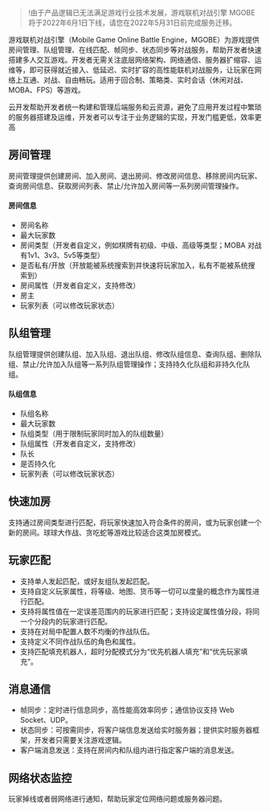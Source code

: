 >!由于产品逻辑已无法满足游戏行业技术发展，游戏联机对战引擎 MGOBE 将于2022年6月1日下线，请您在2022年5月31日前完成服务迁移。

游戏联机对战引擎（Mobile Game Online Battle Engine，MGOBE）为游戏提供房间管理、队组管理、在线匹配、帧同步、状态同步等对战服务，帮助开发者快速搭建多人交互游戏。开发者无需关注底层网络架构、网络通信、服务器扩缩容、运维等，即可获得就近接入、低延迟、实时扩容的高性能联机对战服务，让玩家在网络上互通、对战、自由畅玩。适用于回合制、策略类、实时会话（休闲对战、MOBA、FPS）等游戏。

云开发帮助开发者统一构建和管理后端服务和云资源，避免了应用开发过程中繁琐的服务器搭建及运维，开发者可以专注于业务逻辑的实现，开发门槛更低，效率更高

## 房间管理 

房间管理提供创建房间、加入房间、退出房间、修改房间信息、移除房间内玩家、查询房间信息、获取房间列表、禁止/允许加入房间等一系列房间管理操作。

#### 房间信息 

- 房间名称
- 最大玩家数
- 房间类型（开发者自定义，例如棋牌有初级、中级、高级等类型；MOBA 对战有1v1、3v3、5v5等类型）
- 是否私有/开放（开放能被系统搜索到并快速将玩家加入，私有不能被系统搜索到）
- 房间属性（开发者自定义，支持修改）
- 房主
- 玩家列表（可以修改玩家状态）

## 队组管理 

队组管理提供创建队组、加入队组、退出队组、修改队组信息、查询队组、删除队组、禁止/允许加入队组等一系列队组管理操作；支持持久化队组和非持久化队组。

#### 队组信息 

- 队组名称
- 最大玩家数
- 队组类型（用于限制玩家同时加入的队组数量）
- 队组属性（开发者自定义，支持修改）
- 队长
- 是否持久化
- 玩家列表（可以修改玩家状态）

## 快速加房

支持通过房间类型进行匹配，将玩家快速加入符合条件的房间，或为玩家创建一个新的房间。球球大作战、贪吃蛇等游戏比较适合这类加房模式。

## 玩家匹配

- 支持单人发起匹配，或好友组队发起匹配。
- 支持自定义玩家属性，将等级、地图、货币等一切可以度量的概念作为属性进行匹配。
- 支持将属性值在一定误差范围内的玩家进行匹配；支持设定属性值分段，将同一个分段内的玩家进行匹配。
- 支持在对局中配置人数不均衡的作战队伍。
- 支持定义不同作战队伍的角色和属性。
- 支持匹配填充机器人，超时分配模式分为“优先机器人填充”和“优先玩家填充”。

## 消息通信

- 帧同步：定时进行信息同步，高性能高效率同步；通信协议支持 Web Socket、UDP。
- 状态同步：可按需同步，将客户端信息发送给实时服务器；提供实时服务器框架，开发者只需要关注游戏逻辑。
- 客户端消息发送：支持在房间内和队组内进行指定客户端的消息发送。

## 网络状态监控  
玩家掉线或者弱网络进行通知，帮助玩家定位网络问题或服务器问题。









